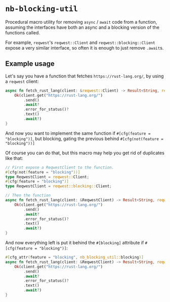 # `nb-blocking-util`

Procedural macro utility for removing `async` / `await` code from a function, assuming the interfaces have both an async and a blocking version of the functions called.

For example, `reqwest`'s `reqwest::Client` and `reqwest::blocking::Client` expose a very similar interface, so often it is enough to just remove `.await`s.

## Example usage

Let's say you have a function that fetches `https://rust-lang.org/`, by using a `reqwest` client:

```rust
async fn fetch_rust_lang(client: &reqwest::Client) -> Result<String, reqwest::Error> {
    Ok(client.get("https://rust-lang.org/")
        .send()
        .await?
        .error_for_status()?
        .text()
        .await?)
}
```

And now you want to implement the same function if `#[cfg(feature = "blocking")]`, but blocking, gating the previous behind `#[cfg(not(feature = "blocking"))]`

Of course you can do that, but this macro
may help you get rid of duplicates like that:

```rust
// First expose a ReqwestClient to the function.
#[cfg(not(feature = "blocking"))]
type ReqwestClient = reqwest::Client;
#[cfg(feature = "blocking")]
type ReqwestClient = reqwest::blocking::Client;

// Then the function
async fn fetch_rust_lang(client: &ReqwestClient) -> Result<String, reqwest::Error> {
    Ok(client.get("https://rust-lang.org/")
        .send()
        .await?
        .error_for_status()?
        .text()
        .await?)
}
```

And now everything left is put it behind
the `#[blocking]` attribute if `#[cfg(feature = "blocking")]`:

```rust
#[cfg_attr(feature = "blocking", nb_blocking_util::blocking)]
async fn fetch_rust_lang(client: &ReqwestClient) -> Result<String, reqwest::Error> {
    Ok(client.get("https://rust-lang.org/")
        .send()
        .await?
        .error_for_status()?
        .text()
        .await?)
}
```
